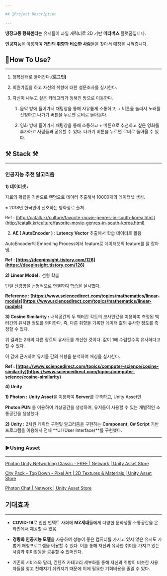 ```yaml
---

## 📙Project Description

---
```




**냉장고동 행복센터**는 유저들이 과일 캐릭터로 2D 기반 **메타버스** 플랫폼입니다.

**인공지능**을 이용하여 **개인의 취향과 비슷한 사람**들을 찾아서 매칭을 시켜줍니다.

## 🤔How To Use?

---

1. 행복센터로 들어간다.**(로그인)**
2. 회원가입을 하고 자신의 취향에 대한 설문조사를 실시한다.
3. 자신이 나누고 싶은 카테고리가 정해진 방으로 이동한다.

    1) 음악 방에 들어가서 채팅창을 통해 자유롭게 소통하고, + 버튼을 눌러서 노래를 신청하고 나가기 버튼을 누르면 로비로 돌아온다.

    2) 영화 방에 들어가서 채팅창을 통해 소통하고 + 버튼으로 추천하고 싶은 영화를 추가하고 사람들과 공유할 수 있다. 나가기 버튼을 누르면 로비로 돌아올 수 있다.

## ⚒️ Stack ⚒️

---

### 인공지능 추천 알고리즘

**1) 데이터셋 :**

자료의 확률을 기반으로 랜덤으로 데이터 추출해서 10000개의 데이터셋 생성.

※ 2018년 한국인이 선호하는 영화장르 출처

Ref : [http://catalk.kr/culture/favorite-movie-genres-in-south-korea.html](http://catalk.kr/culture/favorite-movie-genres-in-south-korea.html)

2) **AE ( AutoEncoder )** : **Latency Vector** 추출해서 학습 데이터로 활용

AutoEncoder의 Embeding Process에서 feature로 데이터셋의 feature를 잘 잡아냄.

**Ref : [https://deepinsight.tistory.com/126](https://deepinsight.tistory.com/126)**

**2) Linear Model :** 선형 학습

단일 신경망을 선형적으로 연결하여 학습을 실시했다.

**Reference : [https://www.sciencedirect.com/topics/mathematics/linear-models](https://www.sciencedirect.com/topics/mathematics/linear-models)**

**3) Cosine Similarity :**  내적공간의 두 벡터간 각도의 코사인값을 이용하여 측정된 벡터간의 유사한 정도를 의미한다. 즉, 다른 취향을 기록한 데이터 값의 유사한 정도를 측정할 수 있다.

위 결과는 2개의 다른 장르의 유사도를 계산한 것이다. 값이 1에 수렴할수록 유사하다고 할 수 있다.

이 값에 근거하여 유저들 간의 취향을 분석하여 매칭을 실시한다.

**Ref : [https://www.sciencedirect.com/topics/computer-science/cosine-similarity](https://www.sciencedirect.com/topics/computer-science/cosine-similarity)**

**4) Unity**

**1) Photon :** **Unity Asset**을 이용하여 **Server**를 구축하고, Unity Asset인

**Photon PUN** 를 이용하여 가상공간을 생성하여, 유저들이 사용할 수 있는 개별적인 소통공간을 생성했다.

**2) Unity :** 2차원 캐릭터 구현및 알고리즘을 구현하는 **Component, C# Script** 기반 프로그램을 이용해서 전체 **UI (User Interface)**를 구현했다.

---

### ▶️Using Asset

---

[Photon Unity Networking Classic - FREE | Network | Unity Asset Store](https://assetstore.unity.com/packages/tools/network/photon-unity-networking-classic-free-1786)

[City Pack - Top Down - Pixel Art | 2D Textures & Materials | Unity Asset Store](https://assetstore.unity.com/packages/2d/textures-materials/city-pack-top-down-pixel-art-195403)

[Photon Chat | Network | Unity Asset Store](https://assetstore.unity.com/packages/tools/network/photon-chat-45334)

## 기대효과

---

- **COVID-19**로 인한 언택트 사회에 **MZ세대**들에게 다양한 문화생활 소통공간을 온라인에서 제공할 수 있음.

- **경량화 인공지능 모델**을 사용하여 성능이 좋은 컴퓨터를 가지고 있지 않은 유저도 가볍게 매칭프로그램을 이용할 수 있다. 이를 통해 자신과 유사한 취미를 가지고 있는 사람과 취미활동을 공유할 수 있어진다.

- 기존의 서비스와 달리, 컨텐츠 카테고리 세부화를 통해 자신과 취향이 비슷한 사용자들을 찾고 친해지기 쉬워지기 때문에 이에 필요한 기회비용을 줄일 수 있다.
